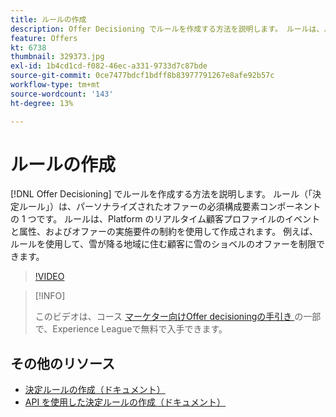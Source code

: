```yaml
---
title: ルールの作成
description: Offer Decisioning でルールを作成する方法を説明します。 ルールは、パーソナライズされたオファーに必要な構成要素コンポーネントの 1 つです。
feature: Offers
kt: 6738
thumbnail: 329373.jpg
exl-id: 1b4cd1cd-f082-46ec-a331-9733d7c87bde
source-git-commit: 0ce7477bdcf1bdff8b83977791267e8afe92b57c
workflow-type: tm+mt
source-wordcount: '143'
ht-degree: 13%

---
```


# ルールの作成

[!DNL Offer Decisioning] でルールを作成する方法を説明します。 ルール（「決定ルール」）は、パーソナライズされたオファーの必須構成要素コンポーネントの 1 つです。 ルールは、Platform のリアルタイム顧客プロファイルのイベントと属性、およびオファーの実施要件の制約を使用して作成されます。 例えば、ルールを使用して、雪が降る地域に住む顧客に雪のショベルのオファーを制限できます。

>[!VIDEO](https://video.tv.adobe.com/v/329373?quality=12&learn=on)

>[!INFO]
>
> このビデオは、コース [ マーケター向けOffer decisioningの手引き ](https://experienceleague.adobe.com/?recommended=ExperiencePlatform-U-1-2020.1.offerdecisioning?lang=ja) の一部で、Experience Leagueで無料で入手できます。


## その他のリソース

* [決定ルールの作成（ドキュメント）](https://experienceleague.adobe.com/docs/journey-optimizer/using/offer-decisioniong/create-components/creating-decision-rules.html)
* [API を使用した決定ルールの作成（ドキュメント）](https://experienceleague.adobe.com/docs/journey-optimizer/using/offer-decisioniong/api-reference/offers-api/decision-rules/create.html)
